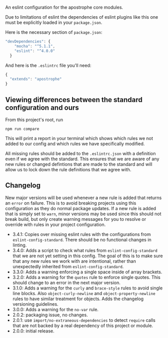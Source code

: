 An eslint configuration for the apostrophe core modules.

Due to limitations of eslint the dependencies of eslint plugins like this one
must be explicitly loaded in your `package.json`.

Here is the necessary section of `package.json`:

```javascript
"devDependencies": {
    "mocha": "^5.1.1",
    "eslint": "^4.0.0"
  }
```

And here is the `.eslintrc` file you'll need:

```javascript
{
  "extends": "apostrophe"
}
```

## Viewing differences between the standard configuration and ours

From this project's root, run

```
npm run compare
```

This will print a report in your terminal which shows which rules we not added to our config and which rules we have specifically modified.

All missing rules should be added to the `.eslintrc.json` with a definition even if we agree with the standard. This ensures that we are aware of any new rules or changed defintions that are made to the standard and will allow us to lock down the rule definitions that we agree with.

## Changelog

New major versions will be used whenever a new rule is added that returns an `error` on failure. This is to avoid breaking projects using this configuration as they do normal package updates. If a new rule is added that is simply set to `warn`, minor versions may be used since this should not break build, but only create warning messages for you to resolve or override with rules in your project configuration.

- 3.4.1: Copies over missing eslint rules with the configurations from `eslint-config-standard`. There should be no functional changes in linting.
- 3.4.0: Adds a script to check what rules from `eslint-config-standard` that we are not yet setting in this config. The goal of this is to make sure that any new rules we work with are intentional, rather than unexpectedly inherited from `eslint-config-standard`.
- 3.3.0: Adds a warning enforcing a single space inside of array brackets.
- 3.2.0: Adds a warning for the `quotes` rule to enforce single quotes. This should change to an error in the next major version.
- 3.1.0: Adds a warning for the `curly` and `brace-style` rules to avoid single line blocks. Also `object-curly-newline` and `object-property-newline` rules to have similar treatment for objects. Adds the changelog versioning guidelines.
- 3.0.0: Adds a warning for the `no-var` rule.
- 2.0.2: packaging issue, no changes.
- 2.0.1: use `import/no-extraneous-dependencies` to detect `require` calls that are not backed by a real dependency of this project or module.
- 2.0.0: initial release.
